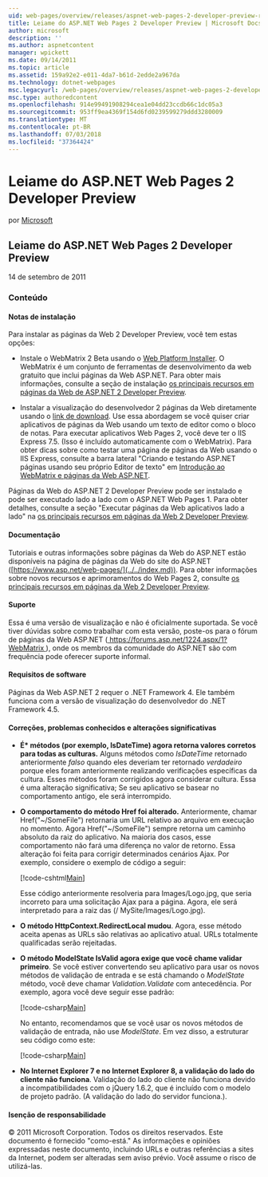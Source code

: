 ```yaml
---
uid: web-pages/overview/releases/aspnet-web-pages-2-developer-preview-readme
title: Leiame do ASP.NET Web Pages 2 Developer Preview | Microsoft Docs
author: microsoft
description: ''
ms.author: aspnetcontent
manager: wpickett
ms.date: 09/14/2011
ms.topic: article
ms.assetid: 159a92e2-e011-4da7-b61d-2edde2a967da
ms.technology: dotnet-webpages
msc.legacyurl: /web-pages/overview/releases/aspnet-web-pages-2-developer-preview-readme
msc.type: authoredcontent
ms.openlocfilehash: 914e99491908294cea1e04dd23ccdb66c1dc05a3
ms.sourcegitcommit: 953ff9ea4369f154d6fd0239599279ddd3280009
ms.translationtype: MT
ms.contentlocale: pt-BR
ms.lasthandoff: 07/03/2018
ms.locfileid: "37364424"
---
```

<a name="aspnet-web-pages-2-developer-preview-readme"></a>Leiame do ASP.NET Web Pages 2 Developer Preview
====================
por [Microsoft](https://github.com/microsoft)

## <a name="aspnet-web-pages-2-developer-preview-readme"></a>Leiame do ASP.NET Web Pages 2 Developer Preview

14 de setembro de 2011

### <a name="contents"></a>Conteúdo

#### <a id="_Toc303701284"></a>  Notas de instalação

Para instalar as páginas da Web 2 Developer Preview, você tem estas opções:

- Instale o WebMatrix 2 Beta usando o [Web Platform Installer](https://go.microsoft.com/fwlink/?LinkId=226883). O WebMatrix é um conjunto de ferramentas de desenvolvimento da web gratuito que inclui páginas da Web ASP.NET. Para obter mais informações, consulte a seção de instalação [os principais recursos em páginas da Web de ASP.NET 2 Developer Preview](https://go.microsoft.com/fwlink/?LinkID=227824).

- Instalar a visualização do desenvolvedor 2 páginas da Web diretamente usando o [link de download](https://go.microsoft.com/fwlink/?LinkID=226335). Use essa abordagem se você quiser criar aplicativos de páginas da Web usando um texto de editor como o bloco de notas. Para executar aplicativos Web Pages 2, você deve ter o IIS Express 7.5. (Isso é incluído automaticamente com o WebMatrix). Para obter dicas sobre como testar uma página de páginas da Web usando o IIS Express, consulte a barra lateral "Criando e testando ASP.NET páginas usando seu próprio Editor de texto" em [Introdução ao WebMatrix e páginas da Web ASP.NET](https://go.microsoft.com/fwlink/?LinkId=202889).

Páginas da Web do ASP.NET 2 Developer Preview pode ser instalado e pode ser executado lado a lado com o ASP.NET Web Pages 1. <a id="a"></a>Para obter detalhes, consulte a seção "Executar páginas da Web aplicativos lado a lado" na [os principais recursos em páginas da Web 2 Developer Preview](https://go.microsoft.com/fwlink/?LinkID=227824).

#### <a id="_Toc303701285"></a>  Documentação

Tutoriais e outras informações sobre páginas da Web do ASP.NET estão disponíveis na página de páginas da Web do site do ASP.NET ([https://www.asp.net/web-pages/](../../index.md)). Para obter informações sobre novos recursos e aprimoramentos do Web Pages 2, consulte [os principais recursos em páginas da Web 2 Developer Preview](https://go.microsoft.com/fwlink/?LinkID=227824).

#### <a id="_Toc303701286"></a>  Suporte

<a id="_Toc209852135"></a><a id="_Toc255833657"></a> Essa é uma versão de visualização e não é oficialmente suportada. Se você tiver dúvidas sobre como trabalhar com esta versão, poste-os para o fórum de páginas da Web ASP.NET ([ https://forums.asp.net/1224.aspx/1?WebMatrix ](https://forums.asp.net/1224.aspx/1?WebMatrix) ), onde os membros da comunidade do ASP.NET são com frequência pode oferecer suporte informal.

#### <a id="_Toc303701287"></a>  Requisitos de software

Páginas da Web ASP.NET 2 requer o .NET Framework 4. Ele também funciona com a versão de visualização do desenvolvedor do .NET Framework 4.5.

<a id="_Toc303701288"></a><a id="_Breaking_Changes"></a>

#### <a name="fixes-known-issues-and-breaking-changes"></a>Correções, problemas conhecidos e alterações significativas

<a id="_Toc224729061"></a><a id="_Toc238051347"></a>

- **É\* métodos (por exemplo, IsDateTime) agora retorna valores corretos para todas as culturas.** Alguns métodos como *IsDateTime* retornado anteriormente *falso* quando eles deveriam ter retornado *verdadeiro* porque eles foram anteriormente realizando verificações específicas da cultura. Esses métodos foram corrigidos agora considerar cultura. Essa é uma alteração significativa; Se seu aplicativo se basear no comportamento antigo, ele será interrompido.
- **O comportamento do método Href foi alterado.** Anteriormente, chamar Href("~/SomeFile") retornaria um URL relativo ao arquivo em execução no momento. Agora Href("~/SomeFile") sempre retorna um caminho absoluto da raiz do aplicativo. Na maioria dos casos, esse comportamento não fará uma diferença no valor de retorno. Essa alteração foi feita para corrigir determinados cenários Ajax. Por exemplo, considere o exemplo de código a seguir: 

    [!code-cshtml[Main](aspnet-web-pages-2-developer-preview-readme/samples/sample1.cshtml)]

    Esse código anteriormente resolveria para Images/Logo.jpg, que seria incorreto para uma solicitação Ajax para a página. Agora, ele será interpretado para a raiz das (/ MySite/Images/Logo.jpg).
- **O método HttpContext.RedirectLocal mudou**. Agora, esse método aceita apenas as URLs são relativas ao aplicativo atual. URLs totalmente qualificadas serão rejeitadas.
- **O método ModelState IsValid agora exige que você chame validar primeiro**. Se você estiver convertendo seu aplicativo para usar os novos métodos de validação de entrada e se está chamando o *ModelState* método, você deve chamar *Validation.Validate* com antecedência. Por exemplo, agora você deve seguir esse padrão: 

    [!code-csharp[Main](aspnet-web-pages-2-developer-preview-readme/samples/sample2.cs)]

  No entanto, recomendamos que se você usar os novos métodos de validação de entrada, não use *ModelState*. Em vez disso, a estruturar seu código como este: 

    [!code-csharp[Main](aspnet-web-pages-2-developer-preview-readme/samples/sample3.cs)]
- **No Internet Explorer 7 e no Internet Explorer 8, a validação do lado do cliente não funciona**. Validação do lado do cliente não funciona devido a incompatibilidades com o jQuery 1.6.2, que é incluído com o modelo de projeto padrão. (A validação do lado do servidor funciona.).

#### <a id="_Toc303701289"></a>  Isenção de responsabilidade

© 2011 Microsoft Corporation. Todos os direitos reservados. Este documento é fornecido "como-está." As informações e opiniões expressadas neste documento, incluindo URLs e outras referências a sites da Internet, podem ser alteradas sem aviso prévio. Você assume o risco de utilizá-las.
